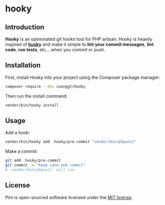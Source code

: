 # hooky

<a name="introduction"></a>
## Introduction

**Hooky** is an opinionated git hooks tool for PHP artisan. Hooky is heavily inspired of **[husky](https://github.com/typicode/husky)** and make it simple to **lint your commit messages**, **lint code**, **run tests**, etc... when you commit or push.

<a name="installation"></a>
## Installation

First, install Hooky into your project using the Composer package manager:

```sh
composer require --dev cuonggt/hooky
```

Then run the install command:

```sh
vendor/bin/hooky install
```

<a name="usage"></a>
## Usage

Add a hook:

```sh
vendor/bin/hooky add .hooky/pre-commit "vendor/bin/phpunit"
```

Make a commit:

```sh
git add .husky/pre-commit
git commit -m "Keep calm and commit"
# `vendor/bin/phpunit` will run
```

<a name="license"></a>
## License

Pint is open-sourced software licensed under the [MIT license](LICENSE.md).
